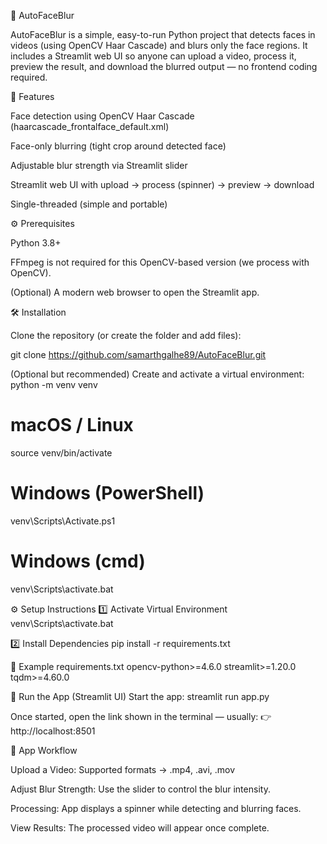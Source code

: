 🎥 AutoFaceBlur

AutoFaceBlur is a simple, easy-to-run Python project that detects faces in videos (using OpenCV Haar Cascade) and blurs only the face regions. It includes a Streamlit web UI so anyone can upload a video, process it, preview the result, and download the blurred output — no frontend coding required.

🔹 Features

Face detection using OpenCV Haar Cascade (haarcascade_frontalface_default.xml)

Face-only blurring (tight crop around detected face)

Adjustable blur strength via Streamlit slider

Streamlit web UI with upload → process (spinner) → preview → download

Single-threaded (simple and portable)

⚙️ Prerequisites

Python 3.8+

FFmpeg is not required for this OpenCV-based version (we process with OpenCV).

(Optional) A modern web browser to open the Streamlit app.

🛠 Installation

Clone the repository (or create the folder and add files):

git clone https://github.com/samarthgalhe89/AutoFaceBlur.git

(Optional but recommended) Create and activate a virtual environment:
python -m venv venv

# macOS / Linux
source venv/bin/activate
# Windows (PowerShell)
venv\Scripts\Activate.ps1
# Windows (cmd)
venv\Scripts\activate.bat

⚙️ Setup Instructions
1️⃣ Activate Virtual Environment
venv\Scripts\activate.bat

2️⃣ Install Dependencies
pip install -r requirements.txt

🧾 Example requirements.txt
opencv-python>=4.6.0
streamlit>=1.20.0
tqdm>=4.60.0

🚀 Run the App (Streamlit UI)
Start the app:
streamlit run app.py


Once started, open the link shown in the terminal — usually:
👉 http://localhost:8501

🧠 App Workflow

Upload a Video: Supported formats → .mp4, .avi, .mov

Adjust Blur Strength: Use the slider to control the blur intensity.

Processing: App displays a spinner while detecting and blurring faces.

View Results: The processed video will appear once complete.